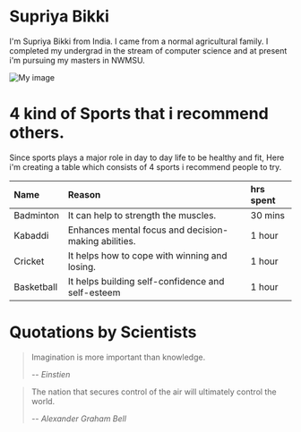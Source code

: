 # Supriya Bikki

I'm Supriya Bikki from India. I came from a normal agricultural family. I completed my undergrad in the stream of computer science and at present i'm pursuing my masters in NWMSU.

![My image](./supriya.jpg)


# 4 kind of Sports that i recommend others.

Since sports plays a major role in day to day life to be healthy and fit, Here i'm creating a table which consists of 4 sports i recommend people to try. 

|**Name**  |**Reason**                                                   |**hrs spent**|
|:---------|:------------------------------------------------------------|:------------|
|Badminton |It can help to strength the muscles.                         |30 mins      |
|Kabaddi   |Enhances mental focus and decision-making abilities.         |1 hour       |
|Cricket   |It helps how to cope with winning and losing.                |1 hour       |
|Basketball|It helps building self-confidence and self-esteem            |1 hour       |

# Quotations by Scientists

> Imagination is more important than knowledge.
>
> -- *Einstien*

> The nation that secures control of the air will ultimately control the world.
>
> -- *Alexander Graham Bell*